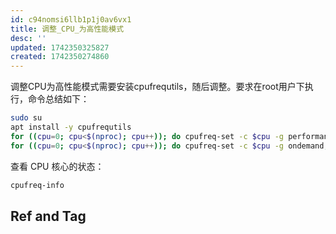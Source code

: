 ```yaml
---
id: c94nomsi6llb1p1j0av6vx1
title: 调整_CPU_为高性能模式
desc: ''
updated: 1742350325827
created: 1742350274860
---
```


调整CPU为高性能模式需要安装cpufrequtils，随后调整。要求在root用户下执行，命令总结如下：

```bash
sudo su
apt install -y cpufrequtils
for ((cpu=0; cpu<$(nproc); cpu++)); do cpufreq-set -c $cpu -g performance; done # 设置高性能模式
for ((cpu=0; cpu<$(nproc); cpu++)); do cpufreq-set -c $cpu -g ondemand; done # 设置动态调整模式
```

查看 CPU 核心的状态：

```bash
cpufreq-info
```

## Ref and Tag